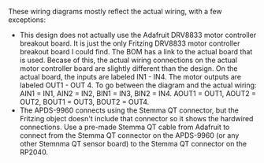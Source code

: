 These wiring diagrams mostly reflect the actual wiring, with a few exceptions:
 - This design does not actually use the Adafruit DRV8833 motor controller breakout board. It is just the only Fritzing DRV8833 motor controller breakout board I could find. The BOM has a link to the actual board that is used. Becase of this, the actual wiring connections on the actual motor controller board are slightly different than the design. On the actual board, the inputs are labeled IN1 - IN4. The motor outputs are labeled OUT1 - OUT 4. To go between the diagram and the actual wiring: AIN1 = IN1, AIN2 = IN2, BIN1 = IN3, BIN2 = IN4. AOUT1 = OUT1, AOUT2 = OUT2, BOUT1 = OUT3, BOUT2 = OUT4.
 - The APDS-9960 connects using the Stemma QT connector, but the Fritzing object doesn't include that connector so it shows the hardwired connections. Use a pre-made Stemma QT cable from Adafruit to connect from the Stemma QT connector on the APDS-9960 (or any other Stemnma QT sensor board) to the Stemma QT connector on the RP2040.
